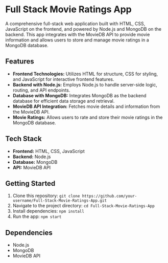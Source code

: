 # Full Stack Movie Ratings App

A comprehensive full-stack web application built with HTML, CSS, JavaScript on the frontend, and powered by Node.js and MongoDB on the backend. 
This app integrates with the MovieDB API to provide movie information and allows users to store and manage movie ratings in a MongoDB database.

## Features
- **Frontend Technologies:** Utilizes HTML for structure, CSS for styling, and JavaScript for interactive frontend features.
- **Backend with Node.js:** Employs Node.js to handle server-side logic, routing, and API endpoints.
- **Database with MongoDB:** Integrates MongoDB as the backend database for efficient data storage and retrieval.
- **MovieDB API Integration:** Fetches movie details and information from the MovieDB API.
- **Movie Ratings:** Allows users to rate and store their movie ratings in the MongoDB database.


## Tech Stack
- **Frontend:** HTML, CSS, JavaScript
- **Backend:** Node.js
- **Database:** MongoDB
- **API:** MovieDB API

## Getting Started
1. Clone this repository: `git clone https://github.com/your-username/Full-Stack-Movie-Ratings-App.git`
2. Navigate to the project directory: `cd Full-Stack-Movie-Ratings-App`
3. Install dependencies: `npm install`
4. Run the app: `npm start`




## Dependencies
- Node.js
- MongoDB
- MovieDB API

